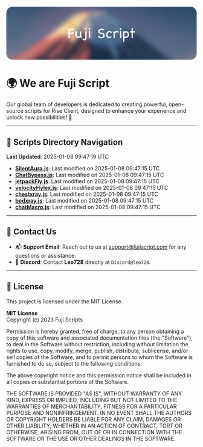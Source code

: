 ![Banner](.github/b.webp)

# 🌍 **We are Fuji Script**

Our global team of developers is dedicated to creating powerful, open-source scripts for Rise Client, designed to enhance your experience and unlock new possibilities! 🌟

---
<!-- SCRIPTS_NAVIGATION_START -->
## 📂 **Scripts Directory Navigation**

**Last Updated**: 2025-01-08 09:47:19 UTC

- **[SilentAura.js](scripts/SilentAura.js)**: Last modified on 2025-01-08 09:47:15 UTC
- **[ChatBypass.js](scripts/ChatBypass.js)**: Last modified on 2025-01-08 09:47:15 UTC
- **[jetpackFly.js](scripts/jetpackFly.js)**: Last modified on 2025-01-08 09:47:15 UTC
- **[velocityHylex.js](scripts/velocityHylex.js)**: Last modified on 2025-01-08 09:47:15 UTC
- **[chestxray.js](scripts/chestxray.js)**: Last modified on 2025-01-08 09:47:15 UTC
- **[bedxray.js](scripts/bedxray.js)**: Last modified on 2025-01-08 09:47:15 UTC
- **[chatMacro.js](scripts/chatMacro.js)**: Last modified on 2025-01-08 09:47:15 UTC

<!-- SCRIPTS_NAVIGATION_END -->

---

## 💬 **Contact Us**  
- 📬 **Support Email**: Reach out to us at [support@fujiscript.com](mailto:support@fujiscript.com) for any questions or assistance.  
- 💬 **Discord**: Contact **Leo728** directly at `Discord@leo728`.

---

## 📜 **License**

This project is licensed under the MIT License.  

**MIT License**  
Copyright (c) 2023 Fuji Scripts  

Permission is hereby granted, free of charge, to any person obtaining a copy of this software and associated documentation files (the "Software"), to deal in the Software without restriction, including without limitation the rights to use, copy, modify, merge, publish, distribute, sublicense, and/or sell copies of the Software, and to permit persons to whom the Software is furnished to do so, subject to the following conditions:  

The above copyright notice and this permission notice shall be included in all copies or substantial portions of the Software.  

THE SOFTWARE IS PROVIDED "AS IS", WITHOUT WARRANTY OF ANY KIND, EXPRESS OR IMPLIED, INCLUDING BUT NOT LIMITED TO THE WARRANTIES OF MERCHANTABILITY, FITNESS FOR A PARTICULAR PURPOSE AND NONINFRINGEMENT. IN NO EVENT SHALL THE AUTHORS OR COPYRIGHT HOLDERS BE LIABLE FOR ANY CLAIM, DAMAGES OR OTHER LIABILITY, WHETHER IN AN ACTION OF CONTRACT, TORT OR OTHERWISE, ARISING FROM, OUT OF OR IN CONNECTION WITH THE SOFTWARE OR THE USE OR OTHER DEALINGS IN THE SOFTWARE.  

